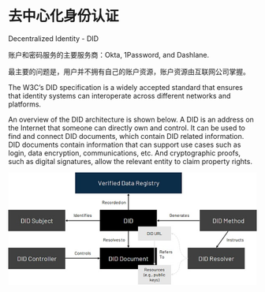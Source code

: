 # 去中心化身份认证

Decentralized Identity - DID

账户和密码服务的主要服务商：Okta, 1Password, and Dashlane.

最主要的问题是，用户并不拥有自己的账户资源，账户资源由互联网公司掌握。

The W3C’s DID specification is a widely accepted standard that ensures that identity systems can interoperate across different networks and platforms.

An overview of the DID architecture is shown below. A DID is an address on the Internet that someone can directly own and control. It can be used to find and connect DID documents, which contain DID related information. DID documents contain information that can support use cases such as login, data encryption, communications, etc. And cryptographic proofs, such as digital signatures, allow the relevant entity to claim property rights.

![DID](images/did-overview.jpeg)




